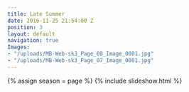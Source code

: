 ```yaml
---
title: Late Summer
date: 2016-11-25 21:54:00 Z
position: 3
layout: default
navigation: true
Images:
- "/uploads/MB-Web-sk3_Page_08_Image_0001.jpg"
- "/uploads/MB-Web-sk3_Page_07_Image_0001.jpg"
---
```


{% assign season = page %}
{% include slideshow.html %}
